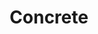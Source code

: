---
title: Concrete
longTitle: 'Concrete'
tags:
- gccommon
narrowerTerm:
- "[[Construction materials]]"
---